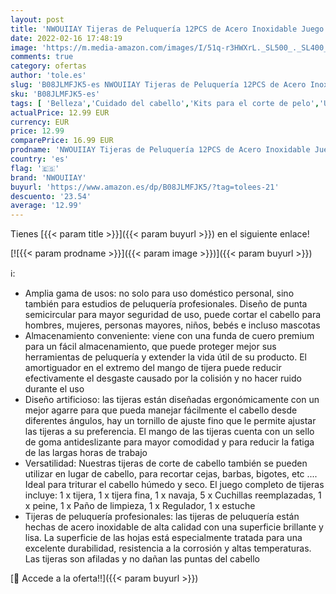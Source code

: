 ```yaml
---
layout: post
title: 'NWOUIIAY Tijeras de Peluquería 12PCS de Acero Inoxidable Juego de Tijeras Pelo con Navaja de Afeitar para Hogar Peluquería Salón Negro'
date: 2022-02-16 17:48:19
image: 'https://m.media-amazon.com/images/I/51q-r3HWXrL._SL500_._SL400_.jpg'
comments: true
category: ofertas
author: 'tole.es'
slug: 'B08JLMFJK5-es NWOUIIAY Tijeras de Peluquería 12PCS de Acero Inoxidable...'
sku: 'B08JLMFJK5-es'
tags: [ 'Belleza','Cuidado del cabello','Kits para el corte de pelo','Utensilios para corte de pelo','nwouiiay','tijeras', ]
actualPrice: 12.99 EUR
currency: EUR
price: 12.99
comparePrice: 16.99 EUR
prodname: 'NWOUIIAY Tijeras de Peluquería 12PCS de Acero Inoxidable Juego de Tijeras Pelo con Navaja de Afeitar para Hogar Peluquería Salón Negro'
country: 'es'
flag: '🇪🇸'
brand: 'NWOUIIAY'
buyurl: 'https://www.amazon.es/dp/B08JLMFJK5/?tag=tolees-21'
descuento: '23.54'
average: '12.99'
---
```


Tienes [{{< param title >}}]({{< param buyurl >}}) en el siguiente enlace!

[![{{< param prodname >}}]({{< param image >}})]({{< param buyurl >}})

ℹ️:

- Amplia gama de usos: no solo para uso doméstico personal, sino también para estudios de peluquería profesionales. Diseño de punta semicircular para mayor seguridad de uso, puede cortar el cabello para hombres, mujeres, personas mayores, niños, bebés e incluso mascotas
- Almacenamiento conveniente: viene con una funda de cuero premium para un fácil almacenamiento, que puede proteger mejor sus herramientas de peluquería y extender la vida útil de su producto. El amortiguador en el extremo del mango de tijera puede reducir efectivamente el desgaste causado por la colisión y no hacer ruido durante el uso
- Diseño artificioso: las tijeras están diseñadas ergonómicamente con un mejor agarre para que pueda manejar fácilmente el cabello desde diferentes ángulos, hay un tornillo de ajuste fino que le permite ajustar las tijeras a su preferencia. El mango de las tijeras cuenta con un sello de goma antideslizante para mayor comodidad y para reducir la fatiga de las largas horas de trabajo
- Versatilidad: Nuestras tijeras de corte de cabello también se pueden utilizar en lugar de cabello, para recortar cejas, barbas, bigotes, etc .... Ideal para triturar el cabello húmedo y seco. El juego completo de tijeras incluye: 1 x tijera, 1 x tijera fina, 1 x navaja, 5 x Cuchillas reemplazadas, 1 x peine, 1 x Paño de limpieza, 1 x Regulador, 1 x estuche
- Tijeras de peluquería profesionales: las tijeras de peluquería están hechas de acero inoxidable de alta calidad con una superficie brillante y lisa. La superficie de las hojas está especialmente tratada para una excelente durabilidad, resistencia a la corrosión y altas temperaturas. Las tijeras son afiladas y no dañan las puntas del cabello

[🛒 Accede a la oferta!!]({{< param buyurl >}})
